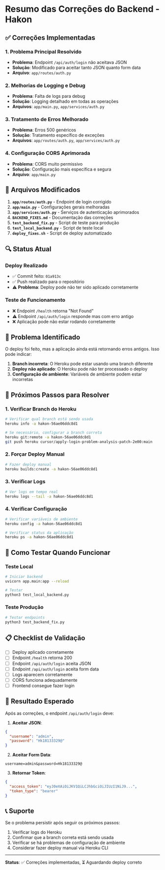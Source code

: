 # Resumo das Correções do Backend - Hakon

## ✅ Correções Implementadas

### 1. Problema Principal Resolvido
- **Problema**: Endpoint `/api/auth/login` não aceitava JSON
- **Solução**: Modificado para aceitar tanto JSON quanto form data
- **Arquivo**: `app/routes/auth.py`

### 2. Melhorias de Logging e Debug
- **Problema**: Falta de logs para debug
- **Solução**: Logging detalhado em todas as operações
- **Arquivos**: `app/main.py`, `app/services/auth.py`

### 3. Tratamento de Erros Melhorado
- **Problema**: Erros 500 genéricos
- **Solução**: Tratamento específico de exceções
- **Arquivos**: `app/routes/auth.py`, `app/services/auth.py`

### 4. Configuração CORS Aprimorada
- **Problema**: CORS muito permissivo
- **Solução**: Configuração mais específica e segura
- **Arquivo**: `app/main.py`

## 📁 Arquivos Modificados

1. **`app/routes/auth.py`** - Endpoint de login corrigido
2. **`app/main.py`** - Configurações gerais melhoradas
3. **`app/services/auth.py`** - Serviços de autenticação aprimorados
4. **`BACKEND_FIXES.md`** - Documentação das correções
5. **`test_backend_fix.py`** - Script de teste para produção
6. **`test_local_backend.py`** - Script de teste local
7. **`deploy_fixes.sh`** - Script de deploy automatizado

## 🔍 Status Atual

### Deploy Realizado
- ✅ Commit feito: `01a913c`
- ✅ Push realizado para o repositório
- ⚠️ **Problema**: Deploy pode não ter sido aplicado corretamente

### Teste de Funcionamento
- ❌ Endpoint `/health` retorna "Not Found"
- ⚠️ Endpoint `/api/auth/login` responde mas com erro antigo
- ❌ Aplicação pode não estar rodando corretamente

## 🚨 Problema Identificado

O deploy foi feito, mas a aplicação ainda está retornando erros antigos. Isso pode indicar:

1. **Branch incorreta**: O Heroku pode estar usando uma branch diferente
2. **Deploy não aplicado**: O Heroku pode não ter processado o deploy
3. **Configuração de ambiente**: Variáveis de ambiente podem estar incorretas

## 🔧 Próximos Passos para Resolver

### 1. Verificar Branch do Heroku
```bash
# Verificar qual branch está sendo usada
heroku info -a hakon-56ae06ddc8d1

# Se necessário, configurar a branch correta
heroku git:remote -a hakon-56ae06ddc8d1
git push heroku cursor/apply-login-problem-analysis-patch-2e00:main
```

### 2. Forçar Deploy Manual
```bash
# Fazer deploy manual
heroku builds:create -a hakon-56ae06ddc8d1
```

### 3. Verificar Logs
```bash
# Ver logs em tempo real
heroku logs --tail -a hakon-56ae06ddc8d1
```

### 4. Verificar Configuração
```bash
# Verificar variáveis de ambiente
heroku config -a hakon-56ae06ddc8d1

# Verificar status da aplicação
heroku ps -a hakon-56ae06ddc8d1
```

## 🧪 Como Testar Quando Funcionar

### Teste Local
```bash
# Iniciar backend
uvicorn app.main:app --reload

# Testar
python3 test_local_backend.py
```

### Teste Produção
```bash
# Testar endpoints
python3 test_backend_fix.py
```

## 📋 Checklist de Validação

- [ ] Deploy aplicado corretamente
- [ ] Endpoint `/health` retorna 200
- [ ] Endpoint `/api/auth/login` aceita JSON
- [ ] Endpoint `/api/auth/login` aceita form data
- [ ] Logs aparecem corretamente
- [ ] CORS funciona adequadamente
- [ ] Frontend consegue fazer login

## 🎯 Resultado Esperado

Após as correções, o endpoint `/api/auth/login` deve:

1. **Aceitar JSON**:
```json
{
  "username": "admin",
  "password": "Hk18133329@"
}
```

2. **Aceitar Form Data**:
```
username=admin&password=Hk18133329@
```

3. **Retornar Token**:
```json
{
  "access_token": "eyJ0eXAiOiJKV1QiLCJhbGciOiJIUzI1NiJ9...",
  "token_type": "bearer"
}
```

## 📞 Suporte

Se o problema persistir após seguir os próximos passos:

1. Verificar logs do Heroku
2. Confirmar que a branch correta está sendo usada
3. Verificar se há problemas de configuração de ambiente
4. Considerar fazer deploy manual via Heroku CLI

---

**Status**: ✅ Correções implementadas, ⏳ Aguardando deploy correto
